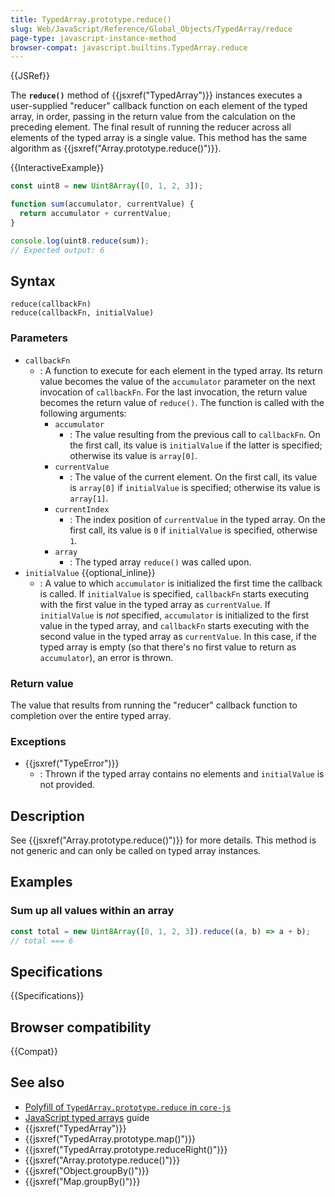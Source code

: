 ```yaml
---
title: TypedArray.prototype.reduce()
slug: Web/JavaScript/Reference/Global_Objects/TypedArray/reduce
page-type: javascript-instance-method
browser-compat: javascript.builtins.TypedArray.reduce
---
```


{{JSRef}}

The **`reduce()`** method of {{jsxref("TypedArray")}} instances executes a user-supplied "reducer" callback function on each element of the typed array, in order, passing in the return value from the calculation on the preceding element. The final result of running the reducer across all elements of the typed array is a single value. This method has the same algorithm as {{jsxref("Array.prototype.reduce()")}}.

{{InteractiveExample}}

```js interactive-example
const uint8 = new Uint8Array([0, 1, 2, 3]);

function sum(accumulator, currentValue) {
  return accumulator + currentValue;
}

console.log(uint8.reduce(sum));
// Expected output: 6

```

## Syntax

```js-nolint
reduce(callbackFn)
reduce(callbackFn, initialValue)
```

### Parameters

- `callbackFn`
  - : A function to execute for each element in the typed array. Its return value becomes the value of the `accumulator` parameter on the next invocation of `callbackFn`. For the last invocation, the return value becomes the return value of `reduce()`. The function is called with the following arguments:
    - `accumulator`
      - : The value resulting from the previous call to `callbackFn`. On the first call, its value is `initialValue` if the latter is specified; otherwise its value is `array[0]`.
    - `currentValue`
      - : The value of the current element. On the first call, its value is `array[0]` if `initialValue` is specified; otherwise its value is `array[1]`.
    - `currentIndex`
      - : The index position of `currentValue` in the typed array. On the first call, its value is `0` if `initialValue` is specified, otherwise `1`.
    - `array`
      - : The typed array `reduce()` was called upon.
- `initialValue` {{optional_inline}}
  - : A value to which `accumulator` is initialized the first time the callback is called.
    If `initialValue` is specified, `callbackFn` starts executing with the first value in the typed array as `currentValue`.
    If `initialValue` is _not_ specified, `accumulator` is initialized to the first value in the typed array, and `callbackFn` starts executing with the second value in the typed array as `currentValue`. In this case, if the typed array is empty (so that there's no first value to return as `accumulator`), an error is thrown.

### Return value

The value that results from running the "reducer" callback function to completion over the entire typed array.

### Exceptions

- {{jsxref("TypeError")}}
  - : Thrown if the typed array contains no elements and `initialValue` is not provided.

## Description

See {{jsxref("Array.prototype.reduce()")}} for more details. This method is not generic and can only be called on typed array instances.

## Examples

### Sum up all values within an array

```js
const total = new Uint8Array([0, 1, 2, 3]).reduce((a, b) => a + b);
// total === 6
```

## Specifications

{{Specifications}}

## Browser compatibility

{{Compat}}

## See also

- [Polyfill of `TypedArray.prototype.reduce` in `core-js`](https://github.com/zloirock/core-js#ecmascript-typed-arrays)
- [JavaScript typed arrays](/en-US/docs/Web/JavaScript/Guide/Typed_arrays) guide
- {{jsxref("TypedArray")}}
- {{jsxref("TypedArray.prototype.map()")}}
- {{jsxref("TypedArray.prototype.reduceRight()")}}
- {{jsxref("Array.prototype.reduce()")}}
- {{jsxref("Object.groupBy()")}}
- {{jsxref("Map.groupBy()")}}
